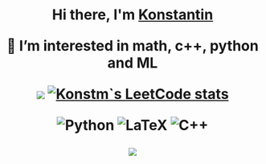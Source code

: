 <h1 align="center">Hi there, I'm <a href="https://https://github.com/konstm1111" target="_blank">Konstantin</a> 
  
 👀 I’m interested in math, c++, python and ML

![](https://github-profile-summary-cards.vercel.app/api/cards/most-commit-language?username=konstm1111&theme=solarized_dark)      [![Konstm`s LeetCode stats](https://leetcode-stats-six.vercel.app/api?username=Konstm)](https://github.com/Konstm/leetcode-stats)


![Python](https://img.shields.io/badge/python-3670A0?style=for-the-badge&logo=python&logoColor=ffdd54)
![LaTeX](https://img.shields.io/badge/latex-%23008080.svg?style=for-the-badge&logo=latex&logoColor=white)
![C++](https://img.shields.io/badge/c++-%2300599C.svg?style=for-the-badge&logo=c%2B%2B&logoColor=white)  

![](https://komarev.com/ghpvc/?username=konstm1111)
